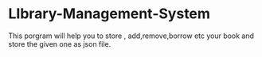 # LIbrary-Management-System
This porgram will help you to store , add,remove,borrow etc your book and store the given one as json file.
